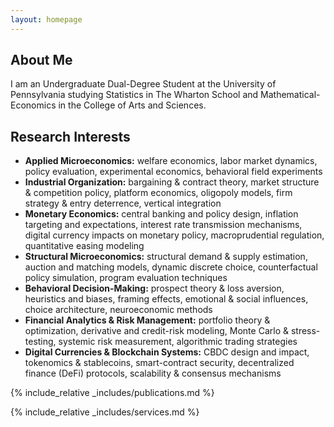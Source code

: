 ```yaml
---
layout: homepage
---
```


## About Me

I am an Undergraduate Dual-Degree Student at the University of Pennsylvania studying Statistics in The Wharton School and Mathematical-Economics in the College of Arts and Sciences.


## Research Interests

- **Applied Microeconomics:** welfare economics, labor market dynamics, policy evaluation, experimental economics, behavioral field experiments
- **Industrial Organization:** bargaining & contract theory, market structure & competition policy, platform economics, oligopoly models, firm strategy & entry deterrence, vertical integration
- **Monetary Economics:** central banking and policy design, inflation targeting and expectations, interest rate transmission mechanisms, digital currency impacts on monetary policy, macroprudential regulation, quantitative easing modeling
- **Structural Microeconomics:** structural demand & supply estimation, auction and matching models, dynamic discrete choice, counterfactual policy simulation, program evaluation techniques
- **Behavioral Decision-Making:** prospect theory & loss aversion, heuristics and biases, framing effects, emotional & social influences, choice architecture, neuroeconomic methods
- **Financial Analytics & Risk Management:** portfolio theory & optimization, derivative and credit-risk modeling, Monte Carlo & stress-testing, systemic risk measurement, algorithmic trading strategies
- **Digital Currencies & Blockchain Systems:** CBDC design and impact, tokenomics & stablecoins, smart-contract security, decentralized finance (DeFi) protocols, scalability & consensus mechanisms
<!--
## News

- **[Feb. 2020]** Our paper about incremental learning is accepted to CVPR 2020.
- **[Feb. 2020]** We will host the ACM Multimedia Asia 2020 conference in Singapore!
- **[Sept. 2019]** Our paper about few-shot learning is accepted to NeurIPS 2019.
- **[Mar. 2019]** Our paper about few-shot learning is accepted to CVPR 2019.

-->

{% include_relative _includes/publications.md %}

{% include_relative _includes/services.md %}
